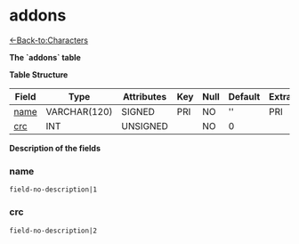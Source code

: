 # addons

[<-Back-to:Characters](database-characters)

**The \`addons\` table**

**Table Structure**

| Field     | Type         | Attributes | Key | Null | Default | Extra | Comment |
| --------- | ------------ | ---------- | --- | ---- | ------- | ----- | ------- |
| [name][1] | VARCHAR(120) | SIGNED     | PRI | NO   | ''      | PRI   |         |
| [crc][2]  | INT          | UNSIGNED   |     | NO   | 0       |       |         |

[1]: #name
[2]: #crc

**Description of the fields**

### name

`field-no-description|1`

### crc

`field-no-description|2`
